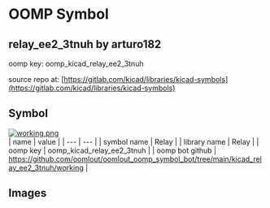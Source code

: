# OOMP Symbol  
## relay_ee2_3tnuh  by arturo182  
  
oomp key: oomp_kicad_relay_ee2_3tnuh  
  
source repo at: [https://gitlab.com/kicad/libraries/kicad-symbols](https://gitlab.com/kicad/libraries/kicad-symbols)  
## Symbol  
  
[![working.png](working_600.png)](working.png)  
| name | value | 
| --- | --- | 
| symbol name | Relay | 
| library name | Relay | 
| oomp key | oomp_kicad_relay_ee2_3tnuh | 
| oomp bot github | https://github.com/oomlout/oomlout_oomp_symbol_bot/tree/main/kicad_relay_ee2_3tnuh/working | 
## Images  
